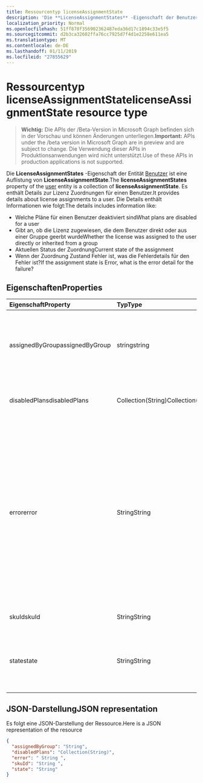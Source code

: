 ```yaml
---
title: Ressourcentyp licenseAssignmentState
description: 'Die **LicenseAssignmentStates** -Eigenschaft der Benutzerentität ist eine Auflistung von **LicenseAssignmentState**. Es enthält Details zur Lizenz Zuordnungen für einen Benutzer. Die Details enthält Informationen wie folgt:  '
localization_priority: Normal
ms.openlocfilehash: 51ff878f356902362487eda36d17c1894c33e5f5
ms.sourcegitcommit: d2b3ca32602ffa76cc7925d7f4d1e2258e611ea5
ms.translationtype: MT
ms.contentlocale: de-DE
ms.lasthandoff: 01/11/2019
ms.locfileid: "27855629"
---
```

# <a name="licenseassignmentstate-resource-type"></a><span data-ttu-id="18eb1-105">Ressourcentyp licenseAssignmentState</span><span class="sxs-lookup"><span data-stu-id="18eb1-105">licenseAssignmentState resource type</span></span>

> <span data-ttu-id="18eb1-106">**Wichtig:** Die APIs der /Beta-Version in Microsoft Graph befinden sich in der Vorschau und können Änderungen unterliegen.</span><span class="sxs-lookup"><span data-stu-id="18eb1-106">**Important:** APIs under the /beta version in Microsoft Graph are in preview and are subject to change.</span></span> <span data-ttu-id="18eb1-107">Die Verwendung dieser APIs in Produktionsanwendungen wird nicht unterstützt.</span><span class="sxs-lookup"><span data-stu-id="18eb1-107">Use of these APIs in production applications is not supported.</span></span>

<span data-ttu-id="18eb1-108">Die **LicenseAssignmentStates** -Eigenschaft der Entität [Benutzer](user.md) ist eine Auflistung von **LicenseAssignmentState**.</span><span class="sxs-lookup"><span data-stu-id="18eb1-108">The **licenseAssignmentStates** property of the [user](user.md) entity is a collection of **licenseAssignmentState**.</span></span> <span data-ttu-id="18eb1-109">Es enthält Details zur Lizenz Zuordnungen für einen Benutzer.</span><span class="sxs-lookup"><span data-stu-id="18eb1-109">It provides details about license assignments to a user.</span></span> <span data-ttu-id="18eb1-110">Die Details enthält Informationen wie folgt:</span><span class="sxs-lookup"><span data-stu-id="18eb1-110">The details includes information like:</span></span>  

 - <span data-ttu-id="18eb1-111">Welche Pläne für einen Benutzer deaktiviert sind</span><span class="sxs-lookup"><span data-stu-id="18eb1-111">What plans are disabled for a user</span></span>
 - <span data-ttu-id="18eb1-112">Gibt an, ob die Lizenz zugewiesen, die dem Benutzer direkt oder aus einer Gruppe geerbt wurde</span><span class="sxs-lookup"><span data-stu-id="18eb1-112">Whether the license was assigned to the user directly or inherited from a group</span></span>
 - <span data-ttu-id="18eb1-113">Aktuellen Status der Zuordnung</span><span class="sxs-lookup"><span data-stu-id="18eb1-113">Current state of the assignment</span></span>
 - <span data-ttu-id="18eb1-114">Wenn der Zuordnung Zustand Fehler ist, was die Fehlerdetails für den Fehler ist?</span><span class="sxs-lookup"><span data-stu-id="18eb1-114">If the assignment state is Error, what is the error detail for the failure?</span></span> 


## <a name="properties"></a><span data-ttu-id="18eb1-115">Eigenschaften</span><span class="sxs-lookup"><span data-stu-id="18eb1-115">Properties</span></span>
| <span data-ttu-id="18eb1-116">Eigenschaft</span><span class="sxs-lookup"><span data-stu-id="18eb1-116">Property</span></span>     | <span data-ttu-id="18eb1-117">Typ</span><span class="sxs-lookup"><span data-stu-id="18eb1-117">Type</span></span>   |<span data-ttu-id="18eb1-118">Beschreibung</span><span class="sxs-lookup"><span data-stu-id="18eb1-118">Description</span></span>|
|:---------------|:--------|:----------|
|<span data-ttu-id="18eb1-119">assignedByGroup</span><span class="sxs-lookup"><span data-stu-id="18eb1-119">assignedByGroup</span></span>|<span data-ttu-id="18eb1-120">string</span><span class="sxs-lookup"><span data-stu-id="18eb1-120">string</span></span>|<span data-ttu-id="18eb1-121">Die Id der Gruppe, die diese Lizenz zugewiesen.</span><span class="sxs-lookup"><span data-stu-id="18eb1-121">The id of the group that assigns this license.</span></span> <span data-ttu-id="18eb1-122">Wenn die Zuordnung einer Lizenz Direct zugewiesen ist, werden in diesem Feld auf Null festgelegt.</span><span class="sxs-lookup"><span data-stu-id="18eb1-122">If the assignment is a direct-assigned license, this field will be Null.</span></span> <span data-ttu-id="18eb1-123">Schreibgeschützt.</span><span class="sxs-lookup"><span data-stu-id="18eb1-123">Read-Only.</span></span>|
|<span data-ttu-id="18eb1-124">disabledPlans</span><span class="sxs-lookup"><span data-stu-id="18eb1-124">disabledPlans</span></span>|<span data-ttu-id="18eb1-125">Collection(String)</span><span class="sxs-lookup"><span data-stu-id="18eb1-125">Collection(String)</span></span>|<span data-ttu-id="18eb1-126">Die Servicepläne, die in dieser Aufgabe deaktiviert sind.</span><span class="sxs-lookup"><span data-stu-id="18eb1-126">The service plans that are disabled in this assignment.</span></span> <span data-ttu-id="18eb1-127">Schreibgeschützt.</span><span class="sxs-lookup"><span data-stu-id="18eb1-127">Read-Only.</span></span>|
|<span data-ttu-id="18eb1-128">error</span><span class="sxs-lookup"><span data-stu-id="18eb1-128">error</span></span>|<span data-ttu-id="18eb1-129">String</span><span class="sxs-lookup"><span data-stu-id="18eb1-129">String</span></span>|<span data-ttu-id="18eb1-130">Lizenz-Zuordnung-Fehler.</span><span class="sxs-lookup"><span data-stu-id="18eb1-130">License assignment failure error.</span></span> <span data-ttu-id="18eb1-131">Wenn die Lizenz erfolgreich zugewiesen ist, werden in diesem Feld auf Null festgelegt.</span><span class="sxs-lookup"><span data-stu-id="18eb1-131">If the license is assigned successfully, this field will be Null.</span></span> <span data-ttu-id="18eb1-132">Schreibgeschützt.</span><span class="sxs-lookup"><span data-stu-id="18eb1-132">Read-Only.</span></span> <span data-ttu-id="18eb1-133">Mögliche Werte: `CountViolation`, `MutuallyExclusiveViolation`, `DependencyViolation`, `ProhibitedInUsageLocationViolation`, `UniquenessViolation`, und `Others`.</span><span class="sxs-lookup"><span data-stu-id="18eb1-133">Possible values: `CountViolation`, `MutuallyExclusiveViolation`, `DependencyViolation`, `ProhibitedInUsageLocationViolation`, `UniquenessViolation`, and `Others`.</span></span> <span data-ttu-id="18eb1-134">Weitere Informationen zum Identifizieren und Beheben von lizenzzuweisung Fehler finden Sie [hier](https://docs.microsoft.com/azure/active-directory/users-groups-roles/licensing-groups-resolve-problems).</span><span class="sxs-lookup"><span data-stu-id="18eb1-134">For more information on how to identify and resolve license assignment errors see [here](https://docs.microsoft.com/azure/active-directory/users-groups-roles/licensing-groups-resolve-problems).</span></span>|
|<span data-ttu-id="18eb1-135">skuId</span><span class="sxs-lookup"><span data-stu-id="18eb1-135">skuId</span></span>|<span data-ttu-id="18eb1-136">String</span><span class="sxs-lookup"><span data-stu-id="18eb1-136">String</span></span>|<span data-ttu-id="18eb1-137">Die eindeutige ID der SKU.</span><span class="sxs-lookup"><span data-stu-id="18eb1-137">The unique identifier for the SKU.</span></span> <span data-ttu-id="18eb1-138">Schreibgeschützt.</span><span class="sxs-lookup"><span data-stu-id="18eb1-138">Read-Only.</span></span>|
|<span data-ttu-id="18eb1-139">state</span><span class="sxs-lookup"><span data-stu-id="18eb1-139">state</span></span>|<span data-ttu-id="18eb1-140">String</span><span class="sxs-lookup"><span data-stu-id="18eb1-140">String</span></span>|<span data-ttu-id="18eb1-141">Geben Sie den aktuellen Status dieser Aufgabe an.</span><span class="sxs-lookup"><span data-stu-id="18eb1-141">Indicate the current state of this assignment.</span></span> <span data-ttu-id="18eb1-142">Schreibgeschützt.</span><span class="sxs-lookup"><span data-stu-id="18eb1-142">Read-Only.</span></span> <span data-ttu-id="18eb1-143">Mögliche Werte: aktiv "," ActiveWithError "," deaktiviert "und" Fehler.</span><span class="sxs-lookup"><span data-stu-id="18eb1-143">Possible values: Active, ActiveWithError, Disabled and Error.</span></span>|

## <a name="json-representation"></a><span data-ttu-id="18eb1-144">JSON-Darstellung</span><span class="sxs-lookup"><span data-stu-id="18eb1-144">JSON representation</span></span>

<span data-ttu-id="18eb1-145">Es folgt eine JSON-Darstellung der Ressource.</span><span class="sxs-lookup"><span data-stu-id="18eb1-145">Here is a JSON representation of the resource</span></span>

```json
{
  "assignedByGroup": "String",
  "disabledPlans": "Collection(String)",
  "error": " String ",  
  "skuId": "String ",
  "state": "String"
}

```

